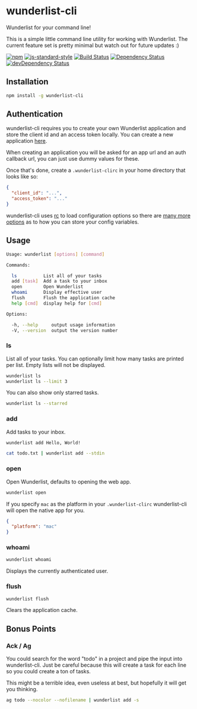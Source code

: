 # wunderlist-cli

Wunderlist for your command line!

This is a simple little command line utility for working with Wunderlist. The
current feature set is pretty minimal but watch out for future updates :)

[![npm](http://img.shields.io/npm/v/wunderlist-cli.svg?style=flat)](https://www.npmjs.com/package/wunderlist-cli)
[![js-standard-style](https://img.shields.io/badge/code%20style-standard-brightgreen.svg?style=flat)](https://github.com/feross/standard)
[![Build Status](https://travis-ci.org/wayneashleyberry/wunderlist-cli.svg)](https://travis-ci.org/wayneashleyberry/wunderlist-cli)
[![Dependency Status](https://david-dm.org/wayneashleyberry/wunderlist-cli.svg)](https://david-dm.org/wayneashleyberry/wunderlist-cli)
[![devDependency Status](https://david-dm.org/wayneashleyberry/wunderlist-cli/dev-status.svg)](https://david-dm.org/wayneashleyberry/wunderlist-cli#info=devDependencies)

## Installation

```sh
npm install -g wunderlist-cli
```

## Authentication

wunderlist-cli requires you to create your own Wunderlist application and store
the client id and an access token locally. You can create a new application
[here](https://developer.wunderlist.com/apps/new).

When creating an application you will be asked for an app url and an auth
callback url, you can just use dummy values for these.

Once that's done, create a `.wunderlist-clirc` in your home directory that
looks like so:

```json
{
  "client_id": "...",
  "access_token": "..."
}
```

wunderlist-cli uses [rc](https://www.npmjs.com/package/rc) to load
configuration options so there are [many more
options](https://www.npmjs.com/package/rc#standards) as to how you can store
your config variables.

## Usage

```sh
Usage: wunderlist [options] [command]

Commands:

  ls          List all of your tasks
  add [task]  Add a task to your inbox
  open        Open Wunderlist
  whoami      Display effective user
  flush       Flush the application cache
  help [cmd]  display help for [cmd]

Options:

  -h, --help     output usage information
  -V, --version  output the version number
```

### ls

List all of your tasks. You can optionally limit how many tasks are printed per
list. Empty lists will not be displayed.

```sh
wunderlist ls
wunderlist ls --limit 3
```

You can also show only starred tasks.

```sh
wunderlist ls --starred
```

### add

Add tasks to your inbox.

```sh
wunderlist add Hello, World!
```

```sh
cat todo.txt | wunderlist add --stdin
```

### open

Open Wunderlist, defaults to opening the web app.

```sh
wunderlist open
```

If you specify `mac` as the platform in your `.wunderlist-clirc` wunderlist-cli
will open the native app for you.

```json
{
  "platform": "mac"
}
```

### whoami

```sh
wunderlist whoami
```

Displays the currently authenticated user.

### flush

```sh
wunderlist flush
```

Clears the application cache.

## Bonus Points

### Ack / Ag

You could search for the word "todo" in a project and pipe the input into
wunderlist-cli. Just be careful because this will create a task for each line
so you could create a ton of tasks.

This might be a terrible idea, even useless at best, but hopefully it will get
you thinking.

```sh
ag todo --nocolor --nofilename | wunderlist add -s
```
